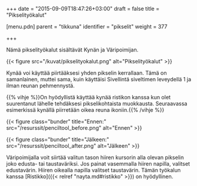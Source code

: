 +++
date = "2015-09-09T18:47:26+03:00"
draft = false
title = "Pikselityökalut"

[menu.pdn]
	parent = "tikkuna"
	identifier = "pikselit"
	weight = 377

+++

Nämä pikselityökalut sisältävät Kynän ja Väripoimijan.

{{< figure src="/kuvat/pikselityokalut.png" alt="Pikselityökalut" >}}

Kynää voi käyttää piirtääksesi yhden pikselin kerrallaan. Tämä on samanlainen, muttei sama, kuin käyttäisi Sivellintä siveltimen leveydellä 1 ja ilman reunan pehmennystä.

{{% vihje %}}On hyödyllistä käyttää kynää ristikon kanssa kun olet suurentanut lähelle tehdäksesi pikselikohtaista muokkausta. Seuraavassa esimerkissä kynällä piirretään oikea reuna ikoniin.{{% /vihje %}}

{{< figure class="bunder" title="Ennen:" src="/resurssit/penciltool_before.png" alt="Ennen" >}}

{{< figure class="bunder" title="Jälkeen:" src="/resurssit/penciltool_after.png" alt="Jälkeen" >}}

Väripoimijalla voit siirtää valitun tason hiiren kursorin alla olevan pikselin joko edusta- tai taustaväriksi. Jos painat vasemmalla hiiren napilla, valitset edustavärin. 
Hiiren oikealla napilla valitset taustavärin. Tämän työkalun kanssa [Ristikko]({{< relref "nayta.md#ristikko" >}}) on hyödyllinen.
